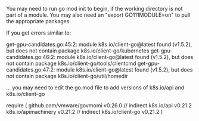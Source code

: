 You may need to run go mod init <name> to begin, if the working directory is not part of a module.
You may also need an "export GO111MODULE=on" to pull the appropriate packages.

If you get errors similar to:

get-gpu-candidates.go:45:2: module k8s.io/client-go@latest found (v1.5.2), but does not contain package k8s.io/client-go/kubernetes
get-gpu-candidates.go:46:2: module k8s.io/client-go@latest found (v1.5.2), but does not contain package k8s.io/client-go/tools/clientcmd
get-gpu-candidates.go:47:2: module k8s.io/client-go@latest found (v1.5.2), but does not contain package k8s.io/client-go/util/homedir

... you may need to edit the go.mod file to add versions of k8s.io/api and k8s.io/client-go

require (
	github.com/vmware/govmomi v0.26.0 // indirect
	k8s.io/api v0.21.2
	k8s.io/apimachinery v0.21.2 // indirect
	k8s.io/client-go v0.21.2
)
